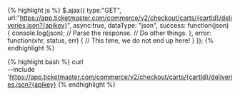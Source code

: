 {% highlight js %}
$.ajax({
  type:"GET",
  url:"https://app.ticketmaster.com/commerce/v2/checkout/carts/{cartId}/deliveries.json?{apikey}",
  async:true,
  dataType: "json",
  success: function(json) {
              console.log(json);
              // Parse the response.
              // Do other things.
           },
  error: function(xhr, status, err) {
              // This time, we do not end up here!
           }
});
{% endhighlight %}

{% highlight bash %}
curl \
--include 'https://app.ticketmaster.com/commerce/v2/checkout/carts/{cartId}/deliveries.json?{apikey}
{% endhighlight %}

